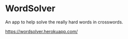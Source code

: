 # WordSolver

An app to help solve the really hard words in crosswords.

https://wordsolver.herokuapp.com/
